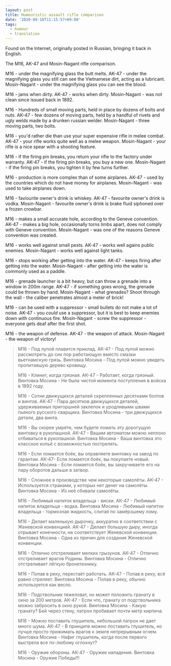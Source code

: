 ```yaml
---
layout: post
title: Humouristic assault rifle comparison
date: '2020-09-18T11:15:57+09:00'
tags:
  - humour
  - translation
---
```


Found on the Internet, originally posted in Russian, bringing it back in English.

The M16, AK-47 and Mosin-Nagant rifle comparison.

M16 - under the magnifying glass the butt melts.
AK-47 - under the magnifying glass you still can see the Vietnamese dirt, acting as a lubricant.
Mosin-Nagant - under the magnifying glass you can see the blood.

M16 - jams when dirty.
AK-47 - works when dirty.
Mosin-Nagant - was not clean since issued back in 1892.

M16 - Hundreds of small moving parts, held in place by dozens of bolts and nuts.
AK-47 - few dozens of moving parts, held by a handful of rivets and ugly welds made by a drunken russian welder.
Mosin-Nagant - three moving parts, two bolts.

M16 - you'd rather die than use your super expensive rifle in melee combat.
AK-47 - your rifle works quite well as a melee weapon.
Mosin-Nagant - your rifle is a nice spear with a shooting feature.

M16 - if the firing pin breaks, you return your rifle to the factory under warranty.
AK-47 - if the firing pin breaks, you buy a new one.
Mosin-Nagant - if the firing pin breaks, you tighten it by few turns further.

M16 - production is more complex than of some airplanes.
AK-47 - used by the countries which do not have money for airplanes.
Mosin-Nagant - was used to take airplanes down.

M16 - faviourite owner's drink is whiskey.
AK-47 - favourite owner's drink is vodka.
Mosin-Nagant - favourite owner's drink is brake fluid siphoned over a frozen crowbar.

M16 - makes a small accurate hole, according to the Geneve convention.
AK-47 - makes a big hole, occasionally torns limbs apart, does not comply with Geneve convention.
Mosin-Nagant - was one of the reasons Geneve convention was created.

M16 - works well against small pests.
AK-47 - works well agains public enemies.
Mosin-Nagant - works well against light tanks.

M16 - stops working after getting into the water.
AK-47 - keeps firing after getting into the water.
Mosin-Nagant - after getting into the water is commonly used as a paddle.

M16 - grenade launcher is a bit heavy, but can throw a grenade into a window in 200m range.
AK-47 - if something goes wrong, the grenade could be thrown by hand.
Mosin-Nagant - what grenades? Shoot through the wall - the caliber penetrates almost a meter of brick!

M16 - can be used with a suppressor - small bullets do not make a lot of noise.
AK-47 - you _could_ use a suppressor, but it is best to keep enemies down with continuous fire.
Mosin-Nagant - screw the suppressor - everyone gets deaf after the first shot.

M16 - the weapon of defense.
AK-47 - the weapon of attack.
Mosin-Nagant - the weapon of victory!

<blockquote>
М16 - Под лупой плавится приклад.
АК-47 - Под лупой можно рассмотреть до сих пор работающую вместо смазки вьетнамскую грязь.
Винтовка Мосина - Под лупой можно увидеть пропитавшую дерево кровищу.

М16 - Клинит, когда грязная.
АК-47 - Работает, когда грязный.
Винтовка Мосина - Не была чистой момента поступления в войска в 1892 году.

М16 - Сотни движущихся деталей скрепленных десятками болтов и винтов.
АК-47 - Пара десятков движущихся деталей, удерживаемых пригоршней заклепок и уродливыми швами пьяного русского сварщика.
Винтовка Мосина - три движущихся детали, два винта.

М16 - Вы скорее умрёте, чем будете ломать эту дорогущую винтовку в рукопашной.
АК-47 - Вашим автоматом можно неплохо отбиваться в рукопашной.
Винтовка Мосина - Ваша винтовка это классное копьё с возможностью пострелять.

М16 - Если ломается боёк, вы оправляете винтовку на завод по гарантии.
АК-47- Если ломается боёк, вы покупаете новый.
Винтовка Мосина - Если ломается боёк, вы закручиваете его на пару оборотов дальше в затвор.

М16 - Сложнее в производстве чем некоторые самолёты.
АК-47 - Используется странами, у которых нет денег на самолёты.
Винтовка Мосина - Из неё сбивали самолёты.

М16 - Любимый напиток владельца - виски.
АК-47 - Любимый напиток владельца - водка.
Винтовка Мосина - Любимый напиток владельца - тормозная жидкость, слитая по замёрзшему лому.

М16 - Делает маленькую дырочку, аккуратно в соответствии с Женевской конвенцией.
АК-47 - Делает большую дыру, иногда отрывает конечности, не соответствует Женевской конвенции.
Винтовка Мосина - Одна из причин для создания Женевской конвенции.

М16 - Отлично отстреливает мелких грызунов.
АК-47 - Отлично отстреливает врагов Родины.
Винтовка Мосина - Отлично отстреливает лёгкую бронетехнику.

М16 - Попав в реку, перестаёт работать.
АК-47 - Попав в реку, всё равно стреляет.
Винтовка Мосина - Попав в реку, обычно используется как весло.

М16 - Подствольник тяжеловат, но может положить гранату в окно за 200 метров.
АК-47 - Если что, гранату от подствольника можно забросить в окно рукой.
Винтовка Мосина - Какую гранату? Бей через стену, патрон пробивает почти метр кирпича.

М16 - Можно поставить глушитель, небольшой патрон не дает много шума.
АК-47 - В принципе можно поставить глушитель, но лучше просто прижимать врагов к земле непрерывным огнем.
Винтовка Мосина - Нафиг глушитель, когда после первого выстрела все по-любому оглохнут?

М16 - Оружие обороны.
АК-47 - Оружие нападения.
Винтовка Мосина - Оружие Победы!!!
</blockqote>
